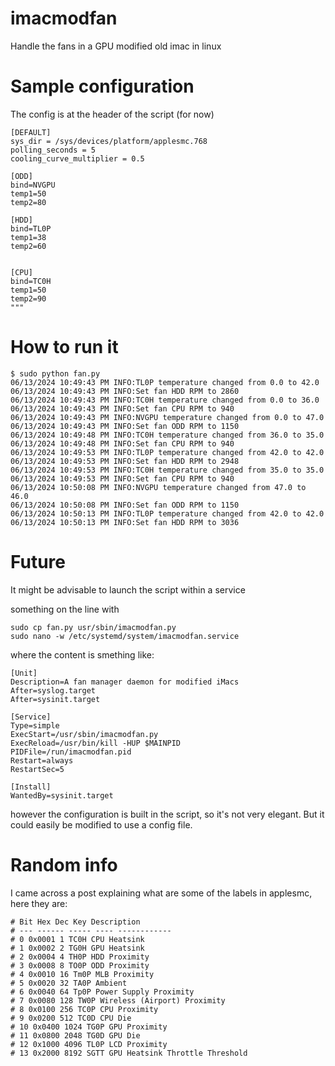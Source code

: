# imacmodfan
Handle the fans in a GPU modified old imac in linux


# Sample configuration

The config is at the header of the script (for now)

```
[DEFAULT]
sys_dir = /sys/devices/platform/applesmc.768
polling_seconds = 5
cooling_curve_multiplier = 0.5

[ODD]
bind=NVGPU
temp1=50
temp2=80

[HDD]
bind=TL0P 
temp1=38
temp2=60


[CPU]
bind=TC0H
temp1=50
temp2=90
"""
```

# How to run it

```
$ sudo python fan.py 
06/13/2024 10:49:43 PM INFO:TL0P temperature changed from 0.0 to 42.0
06/13/2024 10:49:43 PM INFO:Set fan HDD RPM to 2860
06/13/2024 10:49:43 PM INFO:TC0H temperature changed from 0.0 to 36.0
06/13/2024 10:49:43 PM INFO:Set fan CPU RPM to 940
06/13/2024 10:49:43 PM INFO:NVGPU temperature changed from 0.0 to 47.0
06/13/2024 10:49:43 PM INFO:Set fan ODD RPM to 1150
06/13/2024 10:49:48 PM INFO:TC0H temperature changed from 36.0 to 35.0
06/13/2024 10:49:48 PM INFO:Set fan CPU RPM to 940
06/13/2024 10:49:53 PM INFO:TL0P temperature changed from 42.0 to 42.0
06/13/2024 10:49:53 PM INFO:Set fan HDD RPM to 2948
06/13/2024 10:49:53 PM INFO:TC0H temperature changed from 35.0 to 35.0
06/13/2024 10:49:53 PM INFO:Set fan CPU RPM to 940
06/13/2024 10:50:08 PM INFO:NVGPU temperature changed from 47.0 to 46.0
06/13/2024 10:50:08 PM INFO:Set fan ODD RPM to 1150
06/13/2024 10:50:13 PM INFO:TL0P temperature changed from 42.0 to 42.0
06/13/2024 10:50:13 PM INFO:Set fan HDD RPM to 3036
```

# Future

It might be advisable to launch the script within a service

something on the line with

```
sudo cp fan.py usr/sbin/imacmodfan.py
sudo nano -w /etc/systemd/system/imacmodfan.service
```

where the content is smething like:

```
[Unit]
Description=A fan manager daemon for modified iMacs
After=syslog.target
After=sysinit.target

[Service]
Type=simple
ExecStart=/usr/sbin/imacmodfan.py
ExecReload=/usr/bin/kill -HUP $MAINPID
PIDFile=/run/imacmodfan.pid
Restart=always
RestartSec=5

[Install]
WantedBy=sysinit.target
```

however the configuration is built in the script, so it's not
very elegant. But it could easily be modified to use a config file.


# Random info

I came across a post explaining what are some of the labels in
applesmc, here they are:


```
# Bit Hex Dec Key Description
# --- ------ ----- ---- ------------
# 0 0x0001 1 TC0H CPU Heatsink
# 1 0x0002 2 TG0H GPU Heatsink
# 2 0x0004 4 TH0P HDD Proximity
# 3 0x0008 8 TO0P ODD Proximity
# 4 0x0010 16 Tm0P MLB Proximity
# 5 0x0020 32 TA0P Ambient
# 6 0x0040 64 Tp0P Power Supply Proximity
# 7 0x0080 128 TW0P Wireless (Airport) Proximity
# 8 0x0100 256 TC0P CPU Proximity
# 9 0x0200 512 TC0D CPU Die
# 10 0x0400 1024 TG0P GPU Proximity
# 11 0x0800 2048 TG0D GPU Die
# 12 0x1000 4096 TL0P LCD Proximity
# 13 0x2000 8192 SGTT GPU Heatsink Throttle Threshold
```
